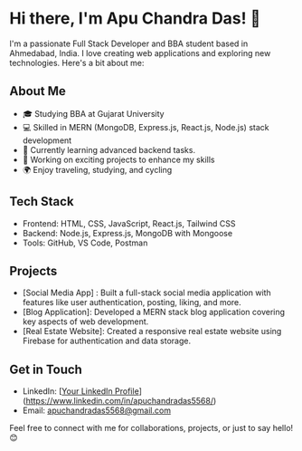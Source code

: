 # Hi there, I'm Apu Chandra Das! 👋

I'm a passionate Full Stack Developer and BBA student based in Ahmedabad, India. I love creating web applications and exploring new technologies. Here's a bit about me:

## About Me

- 🎓 Studying BBA at Gujarat University
- 💻 Skilled in MERN (MongoDB, Express.js, React.js, Node.js) stack development
- 🌱 Currently learning advanced backend tasks.
- 🚀 Working on exciting projects to enhance my skills
- 🌍 Enjoy traveling, studying, and cycling

## Tech Stack

- Frontend: HTML, CSS, JavaScript, React.js, Tailwind CSS
- Backend: Node.js, Express.js, MongoDB with Mongoose
- Tools: GitHub, VS Code, Postman

## Projects

- [Social Media App] :  Built a full-stack social media application with features like user authentication, posting, liking, and more.
- [Blog Application]: Developed a MERN stack blog application covering key aspects of web development.
- [Real Estate Website]: Created a responsive real estate website using Firebase for authentication and data storage.

## Get in Touch

- LinkedIn: [[Your LinkedIn Profile](link-to-your-linkedin-profile)](https://www.linkedin.com/in/apuchandradas5568/)
- Email: apuchandradas5568@gmail.com

Feel free to connect with me for collaborations, projects, or just to say hello! 😊

